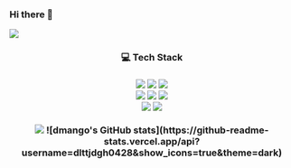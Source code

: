 ### Hi there 👋
<img src="https://capsule-render.vercel.app/api?type=waving&color=auto&height=200&section=header&text=HelloWorld&fontSize=80" />


<div align="center">
	<h3> 💻 Tech Stack <h3>
	<img src="https://img.shields.io/badge/JavaScript-F7DF1E?style=flat&logo=javascript&logoColor=white" />
	<img src="https://img.shields.io/badge/Vue.js-4FC08D?style=flat&logo=vuedotjs&logoColor=white" />
	<img src="https://img.shields.io/badge/React-0088CC?style=flat&logo=react&logoColor=white" />
	<br/>
	<img src="https://img.shields.io/badge/Node.js-339933?style=flat&logo=nodedotjs&logoColor=white" />
	<img src="https://img.shields.io/badge/SpringBoot-6DB33F?style=flat&logo=springboot&logoColor=white" />
	<img src="https://img.shields.io/badge/MongoDB-47A248?style=flat&logo=mongodb&logoColor=white" />
	<br/>
	<img src="https://img.shields.io/badge/MySQL-4479A1?style=flat&logo=mysql&logoColor=white" />
	<img src="https://img.shields.io/badge/MariaDB-003545?style=flat&logo=mariadb&logoColor=white" />
	<br/><br/>
	<img src="https://github-readme-stats.vercel.app/api?username=dltjdgh0428&show_icons=true"/>
	![dmango's GitHub stats](https://github-readme-stats.vercel.app/api?username=dlttjdgh0428&show_icons=true&theme=dark)   
</div>

